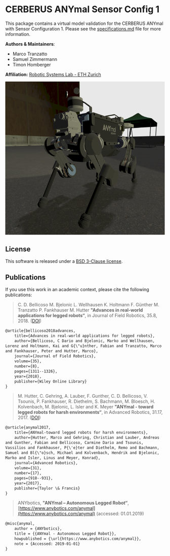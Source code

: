 # CERBERUS ANYmal Sensor Config 1
This package contains a virtual model validation for the CERBERUS ANYmal with Sensor Configuration 1. Please see the [specifications.md](specifications.md) file for more information.

**Authors & Maintainers**:

*  Marco Tranzatto
*  Samuel Zimmermann
*  Timon Homberger

**Affiliation:** [Robotic Systems Lab - ETH Zurich](https://rsl.ethz.ch/the-lab.html)

[![CERBERUS ANYmal](doc/anymal_simulator_small.png)](doc/anymal_simulator_small.png)

## License
This software is released under a [BSD 3-Clause license](LICENSE).

## Publications
If you use this work in an academic context, please cite the following publications:
> C. D. Bellicoso  M. Bjelonic  L. Wellhausen  K. Holtmann  F. Günther  M. Tranzatto  P. Fankhauser  M. Hutter
> **"Advances in real‐world applications for legged robots“**,
> in Journal of Field Robotics, 35.8, 2018. ([DOI](https://doi.org/10.1002/rob.21839))

    @article{bellicoso2018advances,
        title={Advances in real-world applications for legged robots},
        author={Bellicoso, C Dario and Bjelonic, Marko and Wellhausen, Lorenz and Holtmann, Kai and G{\"u}nther, Fabian and Tranzatto, Marco and Fankhauser, Peter and Hutter, Marco},
        journal={Journal of Field Robotics},
        volume={35},
        number={8},
        pages={1311--1326},
        year={2018},
        publisher={Wiley Online Library}
    }

> M. Hutter, C. Gehring, A. Lauber, F. Gunther, C. D. Bellicoso, V. Tsounis, P. Fankhauser, R. Diethelm, S. Bachmann, M. Bloesch, H. Kolvenbach, M. Bjelonic, L. Isler and K. Meyer
> **"ANYmal - toward legged robots for harsh environments“**,
> in Advanced Robotics, 31.17, 2017. ([DOI](https://doi.org/10.1080/01691864.2017.1378591))

    @article{anymal2017,
        title={ANYmal-toward legged robots for harsh environments},
        author={Hutter, Marco and Gehring, Christian and Lauber, Andreas and Gunther, Fabian and Bellicoso, Carmine Dario and Tsounis, Vassilios and Fankhauser, P{\'e}ter and Diethelm, Remo and Bachmann, Samuel and Bl{\"o}sch, Michael and Kolvenbach, Hendrik and Bjelonic, Marko and Isler, Linus and Meyer, Konrad},
        journal={Advanced Robotics},
        volume={31},
        number={17},
        pages={918--931},
        year={2017},
        publisher={Taylor \& Francis}
    }

> ANYbotics,
> **"ANYmal – Autonomous Legged Robot“**,
> [https://www.anybotics.com/anymal](https://www.anybotics.com/anymal) (accessed: 01.01.2019)

    @misc{anymal,
        author = {ANYbotics},
        title = {{ANYmal - Autonomous Legged Robot}},
        howpublished = {\url{https://www.anybotics.com/anymal}},
        note = {Accessed: 2019-01-01}
    }
